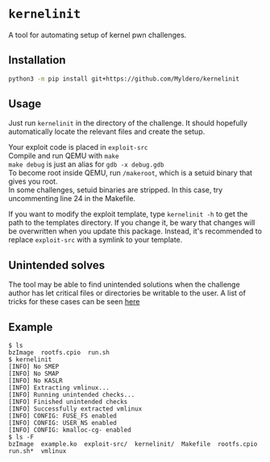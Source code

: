 # `kernelinit`
A tool for automating setup of kernel pwn challenges.

## Installation
```sh
python3 -m pip install git+https://github.com/Myldero/kernelinit
```

## Usage
Just run `kernelinit` in the directory of the challenge. It should hopefully automatically locate the relevant files and create the setup.

Your exploit code is placed in `exploit-src`  
Compile and run QEMU with `make`  
`make debug` is just an alias for `gdb -x debug.gdb`  
To become root inside QEMU, run `/makeroot`, which is a setuid binary that gives you root.  
In some challenges, setuid binaries are stripped. In this case, try uncommenting line 24 in the Makefile.

If you want to modify the exploit template, type `kernelinit -h` to get the path to the templates directory. If you change it, 
be wary that changes will be overwritten when you update this package. 
Instead, it's recommended to replace `exploit-src` with a symlink to your template.

## Unintended solves
The tool may be able to find unintended solutions when the challenge author has let critical files or directories be writable to the user.
A list of tricks for these cases can be seen [here](tricks.md)

## Example
```
$ ls
bzImage  rootfs.cpio  run.sh
$ kernelinit
[INFO] No SMEP
[INFO] No SMAP
[INFO] No KASLR
[INFO] Extracting vmlinux...
[INFO] Running unintended checks...
[INFO] Finished unintended checks
[INFO] Successfully extracted vmlinux
[INFO] CONFIG: FUSE_FS enabled
[INFO] CONFIG: USER_NS enabled
[INFO] CONFIG: kmalloc-cg- enabled
$ ls -F
bzImage  example.ko  exploit-src/  kernelinit/  Makefile  rootfs.cpio  run.sh*  vmlinux
```